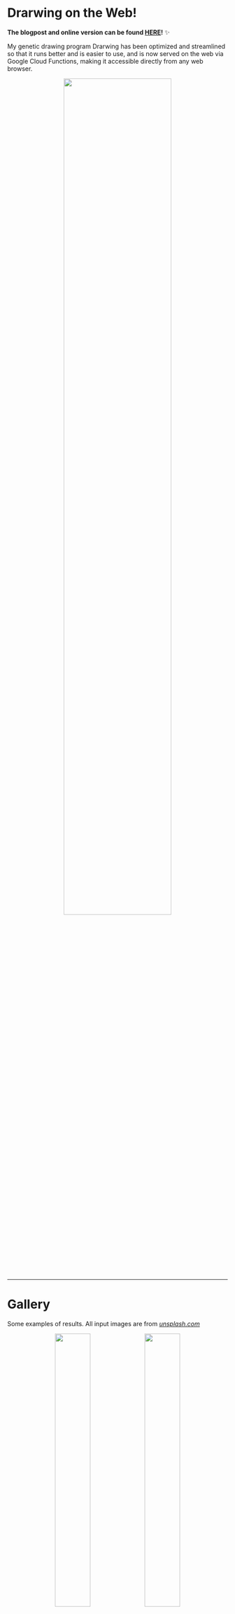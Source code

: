 
# Drarwing on the Web!

**The blogpost and online version can be found [HERE](https://www.berryvansomeren.com/posts/drarwing_web)!** ✨

My genetic drawing program Drarwing has been optimized and streamlined so that it runs better and is easier to use,
and is now served on the web via Google Cloud Functions, making it accessible directly from any web browser.

<div align="center">
    <img src="./_doc/finch_via_drarwing_web_canvas_gif.gif" width="70%">
</div>

---

# Gallery

Some examples of results. All input images are from _[unsplash.com](https://unsplash.com/)_

<div align="center">
    <div >
        <img src="./_doc/butterfly.gif" width="40%">
        <img src="./_doc/butterfly.png" width="40%">
    </div>
    <div >
        <img src="./_doc/tiger.gif" width="40%">
        <img src="./_doc/tiger.png" width="40%">
    </div>
    <div >
        <img src="./_doc/frog.gif" width="40%">
        <img src="./_doc/frog.png" width="40%">
    </div>
    <div >
        <img src="./_doc/owl.gif" width="40%">
        <img src="./_doc/owl.png" width="40%">
    </div>
</div>

---

# BLOG: Some Nerdy Details

While the performance of Drarwing has drastically improved,
I did an interesting experiment for potentially improving it even further.
Drarwing uses an evolutionary algorithm, which includes a "selection" phase
to select which "specimen" get to live in the next "generation" of the "population".
Drarwing simply starts with a single specimen, copies it, mutates the copy,
and then checks if the copy is an improvement over the last version -
effectively using a population size of 2.
I wondered what would happen if we used a population size of 1.

Since the mutations are guided in a way that *should* improve the result,
we could try skipping the check whether the new version is an improvement.
However, in reality, not every mutation is an improvement.
We use single pixel values to determine condidate locations for new brush strokes.
However, when placing the brush stroke, not only that particular pixel is affected,
but also many pixels around it.
As a result, placing a new brush stroke might make a specimen worse than its predecessor.
This is not always a problem; it's okay if the fitness score temporarily becomes worse again,
as long is it generally improves. And this happens for many images, but not all.

Especially for images with a lot of fine grained details, or small highlights,
the evolutionary algorithm can get stuck in a loop,
where in for example 20 generations it keeps circling around the same area,
continuously overdrawing it's previous changes.
You could try to detect such a loop, but it's just way simpler to use a population size larger than 1,
and simply check for improvement.
Unfortunately, creating copies of the best specimen of the previous generation,
is quite expensive and makes the process as a whole roughly 5 times slower, which is really unfortunate.

On the other hand, without such a check to prevent getting stuck in a loop, the algorithm was not able to generate this beauty:

<div align="center">
    <img src="./_doc/fox_via_drarwing_web.png" width="70%">
</div>

---

# Continous drarwing

A new extension to this code base is the option to run Drarwing continuously. For this, the program `flock.py` is
added in the root of the repo. In that file, you can configure a folder where images are read from. You can also
configure the set of Brushes that is rotated through.

## Tweaking for your application

If you need to tweak some things, there are some constants configured in `finch/run_continuous.py`:
- `MAXIMUM_TIME_PER_IMAGE_SECONDS`:
    This is the maximum time spent on generating the image. Note that the image may be finished before. This excludes
    the time spent displaying the finished image.
- `MINIMUM_STEP_TIME_SECONDS`:
    This is the minimum time spent putting down a single brush stroke. Effectively, this parameter can be used to
    slow down the drawing if it is going to fast for your taste. Note that it is a minimum time, a brush stroke may be
    slower than this parameter.
- `WAIT_BETWEEN_IMAGES_SECONDS`:
    This is the time spent showing the finalized image.
- `DIFF_METHOD`:
    This allows selection of what difference method is used. There are three options:
    - `DifferenceMethod.ABSOLUTE`:
        The original approach. Absolute difference between grayscale values. This is the fastest method, but it does not
        give great results when two a different color of similar brightness is already present in the image. It also
        does not perform well when "redrawing" dark parts of the image, which is not a problem when drawing on white,
        but it is when drawing over an existing image.
    - `DifferenceMethod.RELATIVE`:
        This method is similar to the absolute method, but the result is scaled to the highest-brightness value of the
        pixels. Effectively, it becomes the "percentage of difference" between the target images and the current state.
        This still does not take colour differences into account, but it performs much better in dark parts of the
        images.
    - `DifferenceMethod.DELTAE`:
        This method uses the [https://en.wikipedia.org/wiki/Color_difference](CIELAB Delta-E) approach to determine
        differences, in our case CIE76 as the nuances of later versions are not too relevant for the blunt approach we
        take. This converts the images to the CIELAB colour space and calculates the Euclidean distance between those.
        This method is designed specifically to be as close as possible to how humans experience colour differences.
        This method is however the slowest of the three by some margin.
- `FULLSCREEN`:
        Whether to run the application fullscreen or in a small image for faster testing purposes

Further tweaking can be done with the `DIFF_IMAGE_FACTOR` parameters in `finch/difference_image.py` and
`finch/generate.py` - these scale down the difference image before performing expensive operations on it in order to
speed things up. The idea is that the brush strokes are so blunt, we don't need a super detailed difference image to get
virtually the same results.

## Convenience and interactive controls

As this is an application with a "GUI", we can add some convenience features. These are controlled through the keyboard.

There are three image modes:
- `m`: Show the **m**ain image, the drawing being made. This is (naturally) the default
- `d`: Show the **d**ifference image, the calculated difference between the original image and the current drawing
- `o`: Show the **o**riginal image

Furthermore, the following keys are available:
- `i`: Show debug **i**nformation such as filenames, used brush and performance metrics
- `l`:
    **L**ock the image. This can have two effects: When selected while drawing, it prevents the drawing from being
    "finished", it will continued to be updated beyond the target score or timelimits. If selected while showing the
    finished image, it will merely prevent automatically rotating to the next image.
- `n`: Select the **n**ext image. Note that this ignores the locked mode.

Press `ESCAPE` to end the application
